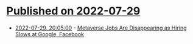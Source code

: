 # [Published on 2022-07-29](index.md)

* [2022-07-29, 20:05:00](https://tech.slashdot.org/story/22/07/29/190237/metaverse-jobs-are-disappearing-as-hiring-slows-at-google-facebook?utm_source=rss1.0mainlinkanon&utm_medium=feed) - [Metaverse Jobs Are Disappearing as Hiring Slows at Google, Facebook](https://tech.slashdot.org/story/22/07/29/190237/metaverse-jobs-are-disappearing-as-hiring-slows-at-google-facebook?utm_source=rss1.0mainlinkanon&utm_medium=feed)
